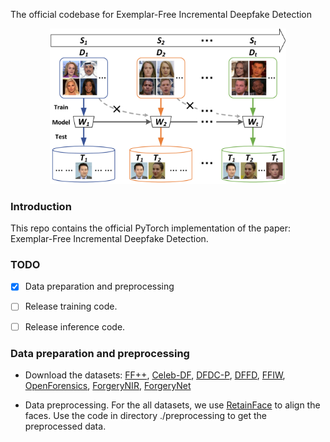 The official codebase for Exemplar-Free Incremental Deepfake Detection
<p align="center">
  <img src="https://github.com/woody-panda/EF-IDD/blob/main/figures/setting.png" width=75% height=75%>
</p>

### Introduction
This repo contains the official PyTorch implementation of the paper: Exemplar-Free Incremental Deepfake Detection.

### TODO
- [x] Data preparation and preprocessing
* [ ] Release training code. 
+ [ ] Release inference code.

### Data preparation and preprocessing

- Download the datasets: [FF++](https://github.com/ondyari/FaceForensics), [Celeb-DF](https://github.com/yuezunli/celeb-deepfakeforensics), [DFDC-P](https://ai.meta.com/datasets/dfdc/), [DFFD](https://cvlab.cse.msu.edu/dffd-dataset.html), [FFIW](https://github.com/tfzhou/FFIW), [OpenForensics](https://sites.google.com/view/ltnghia/research/openforensics), [ForgeryNIR](https://github.com/AEP-WYK/forgerynir), [ForgeryNet](https://yinanhe.github.io/projects/forgerynet.html)

- Data preprocessing. For the all datasets, we use [RetainFace](https://github.com/biubug6/Pytorch_Retinaface) to align the faces. Use the code in directory ./preprocessing to get the preprocessed data.
